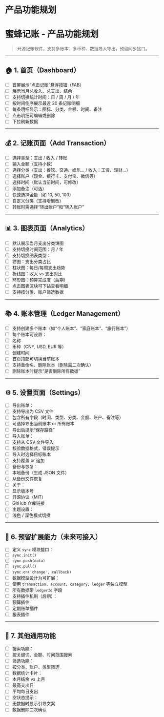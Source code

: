 # 产品功能规划

# 蜜蜂记账 - 产品功能规划

> 开源记账软件，支持多账本、多币种、数据导入导出，预留同步接口。
>

---

## 🏠 1. 首页（Dashboard）

- [ ]  首屏展示“点击记账”悬浮按钮（FAB）
- [ ]  展示当月总收入、总支出、结余
- [ ]  支持切换统计时间：日 / 周 / 月 / 年
- [ ]  按时间倒序展示最近 20 条记账明细
- [ ]  每条明细显示：图标、分类、金额、时间、备注
- [ ]  点击明细可编辑或删除
- [ ]  下拉刷新数据

---

## 💰 2. 记账页面（Add Transaction）

- [ ]  选择类型：支出 / 收入 / 转账
- [ ]  输入金额（支持小数）
- [ ]  选择分类（支出：餐饮、交通、娱乐… / 收入：工资、理财…）
- [ ]  选择账户（现金、银行卡、支付宝、微信等）
- [ ]  选择时间（默认当前时间，可修改）
- [ ]  添加备注（可选）
- [ ]  快速选择金额（如 10, 50, 100）
- [ ]  自定义分类（支持增删改）
- [ ]  转账时需选择“转出账户”和“转入账户”

---

## 📊 3. 图表页面（Analytics）

- [ ]  默认展示当月支出分类饼图
- [ ]  支持切换时间范围：月 / 年
- [ ]  支持切换图表类型：
  - [ ]  饼图：支出分类占比
  - [ ]  柱状图：每日/每周支出趋势
  - [ ]  折线图：收入 vs 支出对比
  - [ ]  环形图：预算完成度（后期）
- [ ]  点击图表区块可下钻查看明细
- [ ]  支持按分类、账户筛选数据

---

## 📚 4. 账本管理（Ledger Management）

- [ ]  支持创建多个账本（如“个人账本”、“家庭账本”、“旅行账本”）
- [ ]  每个账本可设置：
  - [ ]  名称
  - [ ]  币种（CNY, USD, EUR 等）
  - [ ]  创建时间
- [ ]  首页顶部可切换当前账本
- [ ]  支持重命名、删除账本（删除需二次确认）
- [ ]  删除账本时提示“是否删除所有数据”

---

## ⚙️ 5. 设置页面（Settings）

- [ ]  导出账单：
  - [ ]  支持导出为 CSV 文件
  - [ ]  包含所有字段（时间、类型、分类、金额、账户、备注等）
  - [ ]  可选择导出当前账本 or 所有账本
  - [ ]  导出后提示“保存路径”
- [ ]  导入账单：
  - [ ]  支持从 CSV 文件导入
  - [ ]  校验数据格式，错误提示
  - [ ]  导入时选择目标账本
  - [ ]  支持覆盖 or 追加
- [ ]  备份与恢复：
  - [ ]  本地备份（生成 JSON 文件）
  - [ ]  从备份文件恢复
- [ ]  关于：
  - [ ]  显示版本号
  - [ ]  开源协议（MIT）
  - [ ]  GitHub 仓库链接
- [ ]  主题设置：
  - [ ]  浅色 / 深色模式切换

---

## 🔌 6. 预留扩展能力（未来可接入）

- [ ]  定义 `sync` 模块接口：
  - [ ]  `sync.init()`
  - [ ]  `sync.push(data)`
  - [ ]  `sync.pull()`
  - [ ]  `sync.on('change', callback)`
- [ ]  数据模型设计为可扩展：
  - [ ]  使用 `transaction`、`account`、`category`、`ledger` 等独立模型
  - [ ]  所有数据带 `ledgerId` 字段
- [ ]  支持插件机制（后期）：
  - [ ]  预算插件
  - [ ]  定期账单插件
  - [ ]  报表插件

---

## 🧩 7. 其他通用功能

- [ ]  搜索功能：
  - [ ]  按关键词、金额、时间范围搜索
- [ ]  筛选功能：
  - [ ]  按分类、账户、类型筛选
- [ ]  数据统计卡片：
  - [ ]  本月结余 vs 上月
  - [ ]  最高支出日
  - [ ]  平均每日支出
- [ ]  空状态提示：
  - [ ]  无数据时显示引导文案
- [ ]  数据删除二次确认
